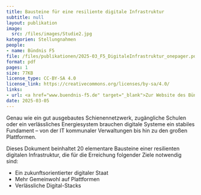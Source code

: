 ```yaml
---
title: Bausteine für eine resiliente digitale Infrastruktur
subtitle: null
layout: publikation
image:
  src: /files/images/Studie2.jpg
kategorien: Stellungnahmen
people:
- name: Bündnis F5
file: /files/publikationen/2025-03_F5_DigitaleInfrastruktur_onepager.pdf
format: pdf
pages: 1
size: 77KB
license_type: CC-BY-SA 4.0
license_link: https://creativecommons.org/licenses/by-sa/4.0/
links:
- url: <a href="www.buendnis-f5.de" target="_blank">Zur Website des Bündnis F5</a>
date: 2025-03-05
---
```

Genau wie ein gut ausgebautes Schienennetzwerk, zugängliche Schulen oder ein verlässliches Energiesystem brauchen digitale Systeme ein stabiles Fundament – von der IT kommunaler Verwaltungen bis hin zu den großen Plattformen.

Dieses Dokument beinhaltet 20 elementare Bausteine einer resilienten digitalen Infrastruktur, die für die Erreichung folgender Ziele notwendig sind:

- Ein zukunftsorientierter digitaler Staat
- Mehr Gemeinwohl auf Plattformen
- Verlässliche Digital-Stacks
